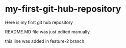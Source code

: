 # my-first-git-hub-repository
Here is my first git hub repository

README.MD file was just edited manually 

this line was added in feature-2 branch
